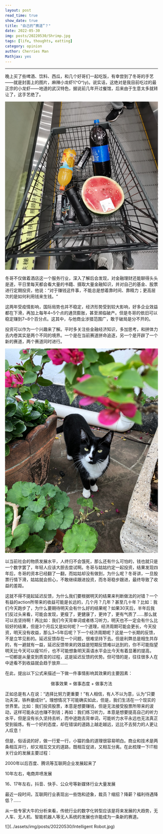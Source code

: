 ```yaml
---
layout: post
read_time: true
show_date: true
title: "自己的“赛道”？"
date: 2022-05-30
img: posts/20220530/Shrimp.jpg
tags: [life, thoughts, eatting]
category: opinion
author: Cherries Man
Mathjax: yes
---
```


*****

晚上买了些啤酒、饮料、西瓜，和几个好哥们一起吃饭，有幸尝到了冬哥的手艺——就是封面上的图片，麻辣小龙虾!(^O^)y)。说实话，这绝对是我目前吃过的最正宗的小龙虾——地道的武汉特色，据说前几年开过餐馆，后来由于生意太多就转让了，这手艺绝了。

![](../assets/img/posts/20220530/Watermelon.jpg)

冬哥不仅做着酒店这一个服务行业，深入了解后会发现，对金融理财还能聊得头头是道，平日里每天都会看大量的书籍、摄取大量金融知识，并对自己的基金、股票进行定期投资，他说：“对于赚钱这件事，不能总是想着靠时间、靠精力；更高层次的是如何利用钱来生钱。“

这两年受疫情影响，国际局势也并不稳定，经济形势受到较大影响，好多企业效益都在下滑，再加上每年4\~5个点的通货膨胀，甚至濒临破产。但是冬哥的依旧可以稳定赚到7~8个百分点。这其中，与他商业涉猎范围广，敢于破局是分不开的。

投资可以作为一个兴趣来了解。平时多关注些金融经济知识，多加思考，和拼体力去内卷其实是两个不同的境界。一个是在当前赛道拼命追逐，另一个是开辟了一个新的赛道，两个赛道同时进行。

![](../assets/img/posts/20220530/Money.jpg)

以当前社会的物质发展水平，人终归不会饿死，那么还有什么可怕的，钱也就只是一个数字罢了，年轻人应该大胆去尝试啊。冬哥与姑姑约定一起投资，结果发现四年后，冬哥的资本已经翻了一翻，而姑姑却没有做到，为什么呢？冬哥讲，一旦股票行情下滑，姑姑就会担心，不敢继续跟进投资，而冬哥稳步跟进，最终导致了收益的差距。

这就不得不提起延迟反馈，为什么我们要根据明天的结果来判断做法的对错？一个有益的action所带来的收益可能是长远的，几个月？几年？甚至几十年？比如：我们今天跑步了，为什么要期待明天会有什么好的结果呢？如果30天后，半年后我们反过头来看，可能会发现，更瘦了，更健康了，更帅了，更有气质了……那么就可以去坚持啊！再比如：我们今天背单词或者练习听力，明天也不一定会有什么比较好的结果，但是3个月后又是如何呢？一个道理，经济周期可能会更长，今天投资，明天没有收益，那么3~5年后呢？下一个经济周期呢？这是一个长期的反馈，不是立竿见影的。延迟反馈存在一个问题，很难坚持下去。但是利弊总是相生共存的，有一避就有一益，延迟反馈带来的效益是短期反馈难以达到的，你不可能指望明天比今天可以瘦10斤，也不可能想象明天英语水平会比今天有着显著的提高，一切都是从量变到质变的过程，这是延迟反馈的优势。但可惜的是，往往很多人在中途看不到收益就会趋于放弃……

在此，提出以下公式来描述一下做一件事情影响其效果的主要因素：

<p align = "center">
    做事效果 = 做事态度 + 做事方法
</p>

正如总是有人在说：“选择比努力更重要！”有人相信，有人不以为意，认为“只要功夫深，铁杵磨成针”。理想情况下可能确实如此，但是，我们生活在一个现实的世界里。比如：我们投资股票，本意是想要赚钱，但是无法接受股票所带来的波动，这样可能永远也赚不到钱；再如：我们练习听力，本意是想要提高自己的听力水平，但是没有长久坚持去听，而中途跑去背单词，可能听力水平永远也无法真正受到锻炼。有一个好的态度，却在错误的道路上越走越远，远比不去努力的人更让人叹息！

但是，俗话说的好，做一行爱一行，小猫钓鱼的道理很容易明白。商业和技术是两条相互并行，却又相互交叉的道路，既相互促进，又相互分离。在此梳理一下IT相关行业的发展主要过程：

2000年以后百度、腾讯等互联网企业发展起来了

10年左右，电商井喷发展

16、17年左右，抖音、快手、公众号等新媒体行业大量发展

最近一段时间，互联网行业表现出一些饱和迹象，裁员？缩招？降薪？福利待遇降低？……

从一些专家大牛的分析来看，传统行业的数字化转型应该是将来发展的大趋势，无人车、无人机、智能机器人等无人系统的发展也许能成为一条新的赛道。

![](../assets/img/posts/20220530/Intelligent Robot.jpg)